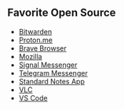 <h2>Favorite Open Source</h2>

<ul>
  <li><a href="https://bitwarden.com/">Bitwarden</a></li>
  <li><a href="https://proton.me/">Proton.me</a></li>
  <li><a href="https://brave.com/">Brave Browser</a></li>
  <li><a href="https://www.mozilla.org/">Mozilla</a></li>
  <li><a href="https://signal.org/">Signal Messenger</a></li>
  <li><a href="https://telegram.org/">Telegram Messenger</a></li>
  <li><a href="https://standardnotes.org/">Standard Notes App</a></li>
  <li><a href="https://www.videolan.org/vlc/">VLC</a></li>
  <li><a href="https://code.visualstudio.com">VS Code</a></li>
</ul>
